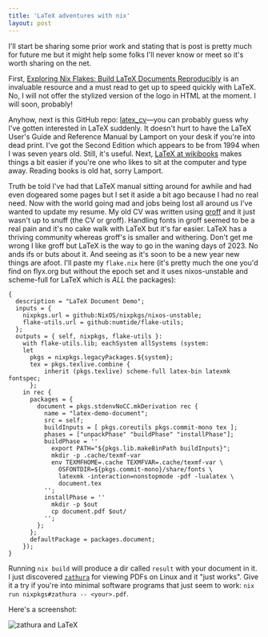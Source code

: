 ```yaml
---
title: 'LaTeX adventures with nix'
layout: post
---
```

I'll start be sharing some prior work and stating that is post is pretty much for future me but it might help some folks I'll never know or meet so it's worth sharing on the net.

First, [Exploring Nix Flakes: Build LaTeX Documents Reproducibly](https://flyx.org/nix-flakes-latex/) is an invaluable resource and a must read to get up to speed quickly with LaTeX. No, I will not offer the stylized version of the logo in HTML at the moment. I will soon, probably!

Anyhow, next is this GitHub repo: [latex_cv](https://github.com/muratcankaracabey/latex_cv)<span>&mdash;</span>you can probably guess why I've gotten interested in LaTeX suddenly. It doesn't hurt to have the LaTeX User's Guide and Reference Manual by Lamport on your desk if you're into dead print. I've got the Second Edition which appears to be from 1994 when I was seven years old. Still, it's useful. Next, [LaTeX at wikibooks](https://en.wikibooks.org/wiki/LaTeX) makes things a bit easier if you're one who likes to sit at the computer and type away. Reading books is old hat, sorry Lamport.

Truth be told I've had that LaTeX manual sitting around for awhile and had even dogeared some pages but I set it aside a bit ago because I had no real need. Now with the world going mad and jobs being lost all around us I've wanted to update my resume. My old CV was written using [groff](https://www.gnu.org/software/groff/) and it just wasn't up to snuff (the CV or groff). Handling fonts in groff seemed to be a real pain and it's no cake walk with LaTeX but it's far easier. LaTeX has a thriving community whereas groff's is smaller and withering. Don't get me wrong I like groff but LaTeX is the way to go in the waning days of 2023. No ands ifs or buts about it. And seeing as it's soon to be a new year new things are afoot. I'll paste my `flake.nix` here (it's pretty much the one you'd find on flyx.org but without the epoch set and it uses nixos-unstable and scheme-full for LaTeX which is _ALL_ the packages):

    {
      description = "LaTeX Document Demo";
      inputs = {
        nixpkgs.url = github:NixOS/nixpkgs/nixos-unstable;
        flake-utils.url = github:numtide/flake-utils;
      };
      outputs = { self, nixpkgs, flake-utils }:
        with flake-utils.lib; eachSystem allSystems (system:
        let
          pkgs = nixpkgs.legacyPackages.${system};
          tex = pkgs.texlive.combine {
              inherit (pkgs.texlive) scheme-full latex-bin latexmk fontspec;
          };
        in rec {
          packages = {
            document = pkgs.stdenvNoCC.mkDerivation rec {
              name = "latex-demo-document";
              src = self;
              buildInputs = [ pkgs.coreutils pkgs.commit-mono tex ];
              phases = ["unpackPhase" "buildPhase" "installPhase"];
              buildPhase = ''
                export PATH="${pkgs.lib.makeBinPath buildInputs}";
                mkdir -p .cache/texmf-var
                env TEXMFHOME=.cache TEXMFVAR=.cache/texmf-var \
                  OSFONTDIR=${pkgs.commit-mono}/share/fonts \
                  latexmk -interaction=nonstopmode -pdf -lualatex \
                  document.tex
              '';
              installPhase = ''
                mkdir -p $out
                cp document.pdf $out/
              '';
            };
          };
          defaultPackage = packages.document;
        });
    }

Running `nix build` will produce a dir called `result` with your document in it. I just discovered [`zathura`](https://pwmt.org/projects/zathura/index.html) for viewing PDFs on Linux and it "just works". Give it a try if you're into minimal software programs that just seem to work: `nix run nixpkgs#zathura -- <your>.pdf`.

Here's a screenshot:

![zathura and LaTeX](/static/imgs/zathura_and_latex_editing.png)
